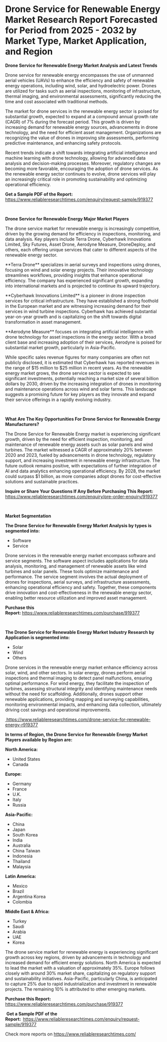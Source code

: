 <p><h1>Drone Service for Renewable Energy Market Research Report Forecasted for Period from 2025 -  2032 by Market Type, Market Application, and Region</h1></p><p><strong>Drone Service for Renewable Energy Market Analysis and Latest Trends</strong></p>
<p><p>Drone service for renewable energy encompasses the use of unmanned aerial vehicles (UAVs) to enhance the efficiency and safety of renewable energy operations, including wind, solar, and hydroelectric power. Drones are utilized for tasks such as aerial inspections, monitoring of infrastructure, thermal imaging, and environmental assessments, significantly reducing the time and cost associated with traditional methods.</p><p>The market for drone services in the renewable energy sector is poised for substantial growth, expected to expand at a compound annual growth rate (CAGR) of 7% during the forecast period. This growth is driven by increasing demand for renewable energy sources, advancements in drone technology, and the need for efficient asset management. Organizations are recognizing the value of drones in improving site assessments, performing predictive maintenance, and enhancing safety protocols.</p><p>Recent trends indicate a shift towards integrating artificial intelligence and machine learning with drone technology, allowing for advanced data analysis and decision-making processes. Moreover, regulatory changes are becoming more favorable, encouraging the adoption of drone services. As the renewable energy sector continues to evolve, drone services will play an increasingly critical role in promoting sustainability and optimizing operational efficiency.</p></p>
<p><strong>Get a Sample PDF of the Report:&nbsp;</strong> <a href="https://www.reliableresearchtimes.com/enquiry/request-sample/919377?utm_campaign=3258&utm_medium=2&utm_source=Github&utm_content=ia&utm_term=07032025&utm_id=drone-service-for-renewable-energy">https://www.reliableresearchtimes.com/enquiry/request-sample/919377</a></p>
<p>&nbsp;</p>
<p><strong>Drone Service for Renewable Energy Major Market Players</strong></p>
<p><p>The drone service market for renewable energy is increasingly competitive, driven by the growing demand for efficiency in inspections, monitoring, and data analysis. Key players include Terra Drone, Cyberhawk Innovations Limited, Sky Futures, Asset Drone, Aerodyne Measure, DroneDeploy, and others, each offering unique services that cater to different aspects of the renewable energy sector.</p><p>**Terra Drone** specializes in aerial surveys and inspections using drones, focusing on wind and solar energy projects. Their innovative technology streamlines workflows, providing insights that enhance operational efficiency. The company has experienced significant growth, expanding into international markets and is projected to continue its upward trajectory.</p><p>**Cyberhawk Innovations Limited** is a pioneer in drone inspection services for critical infrastructure. They have established a strong foothold in the European market and are witnessing increasing demand for their services in wind turbine inspections. Cyberhawk has achieved substantial year-on-year growth and is capitalizing on the shift towards digital transformation in asset management.</p><p>**Aerodyne Measure** focuses on integrating artificial intelligence with drone technology for asset inspections in the energy sector. With a broad client base and increasing adoption of their services, Aerodyne is poised for substantial market growth, particularly in Asia-Pacific.</p><p>While specific sales revenue figures for many companies are often not publicly disclosed, it is estimated that Cyberhawk has reported revenues in the range of $15 million to $25 million in recent years. As the renewable energy market grows, the drone service sector is expected to see significant investments, potentially reaching a market size of several billion dollars by 2030, driven by the increasing integration of drones in monitoring and maintenance operations across wind and solar farms. This landscape suggests a promising future for key players as they innovate and expand their service offerings in a rapidly evolving industry.</p></p>
<p>&nbsp;</p>
<p><strong>What Are The Key Opportunities For Drone Service for Renewable Energy Manufacturers?</strong></p>
<p><p>The Drone Service for Renewable Energy market is experiencing significant growth, driven by the need for efficient inspection, monitoring, and maintenance of renewable energy assets such as solar panels and wind turbines. The market witnessed a CAGR of approximately 20% between 2020 and 2023, fueled by advancements in drone technology, regulatory support, and increasing investment in renewable energy infrastructure. The future outlook remains positive, with expectations of further integration of AI and data analytics enhancing operational efficiency. By 2028, the market could surpass $1 billion, as more companies adopt drones for cost-effective solutions and sustainable practices.</p></p>
<p><strong>Inquire or Share Your Questions If Any Before Purchasing This Report:</strong> <a href="https://www.reliableresearchtimes.com/enquiry/pre-order-enquiry/919377?utm_campaign=3258&utm_medium=2&utm_source=Github&utm_content=ia&utm_term=07032025&utm_id=drone-service-for-renewable-energy">https://www.reliableresearchtimes.com/enquiry/pre-order-enquiry/919377</a></p>
<p>&nbsp;</p>
<p><strong>Market Segmentation</strong></p>
<p><strong>The Drone Service for Renewable Energy Market Analysis by types is segmented into:</strong></p>
<p><ul><li>Software</li><li>Service</li></ul></p>
<p><p>Drone services in the renewable energy market encompass software and service segments. The software aspect includes applications for data analysis, monitoring, and management of renewable assets like wind turbines and solar panels. These tools optimize maintenance and performance. The service segment involves the actual deployment of drones for inspections, aerial surveys, and infrastructure assessments, enhancing operational efficiency and safety. Together, these components drive innovation and cost-effectiveness in the renewable energy sector, enabling better resource utilization and improved asset management.</p></p>
<p><strong>Purchase this Report:&nbsp;</strong><a href="https://www.reliableresearchtimes.com/purchase/919377?utm_campaign=3258&utm_medium=2&utm_source=Github&utm_content=ia&utm_term=07032025&utm_id=drone-service-for-renewable-energy">https://www.reliableresearchtimes.com/purchase/919377</a></p>
<p>&nbsp;</p>
<p><strong>The Drone Service for Renewable Energy Market Industry Research by Application is segmented into:</strong></p>
<p><ul><li>Solar</li><li>Wind</li><li>Others</li></ul></p>
<p><p>Drone services in the renewable energy market enhance efficiency across solar, wind, and other sectors. In solar energy, drones perform aerial inspections and thermal imaging to detect panel malfunctions, ensuring optimal performance. For wind energy, they facilitate the inspection of turbines, assessing structural integrity and identifying maintenance needs without the need for scaffolding. Additionally, drones support other renewable applications, providing mapping and surveying capabilities, monitoring environmental impacts, and enhancing data collection, ultimately driving cost savings and operational improvements.</p></p>
<p><a href="https://www.reliableresearchtimes.com/drone-service-for-renewable-energy-r919377?utm_campaign=3258&utm_medium=2&utm_source=Github&utm_content=ia&utm_term=07032025&utm_id=drone-service-for-renewable-energy">&nbsp;https://www.reliableresearchtimes.com/drone-service-for-renewable-energy-r919377</a></p>
<p><strong>In terms of Region, the Drone Service for Renewable Energy Market Players available by Region are:</strong></p>
<p>
    <p> <strong> North America: </strong>
        <ul>
            <li>United States</li>
            <li>Canada</li>
        </ul>
        </p> 
    <p> <strong> Europe: </strong>
        <ul>
            <li>Germany</li>
            <li>France</li>
            <li>U.K.</li>
            <li>Italy</li>
            <li>Russia</li>
        </ul>
        </p> 
    <p> <strong> Asia-Pacific: </strong>
        <ul>
            <li>China</li>
            <li>Japan</li>
            <li>South Korea</li>
            <li>India</li>
            <li>Australia</li>
            <li>China Taiwan</li>
            <li>Indonesia</li>
            <li>Thailand</li>
            <li>Malaysia</li>
        </ul>
        </p> 
    <p> <strong> Latin America: </strong>
        <ul>
            <li>Mexico</li>
            <li>Brazil</li>
            <li>Argentina Korea</li>
            <li>Colombia</li>
        </ul>
        </p> 
    <p> <strong> Middle East & Africa: </strong>
        <ul>
            <li>Turkey</li>
            <li>Saudi</li>
            <li>Arabia</li>
            <li>UAE</li>
            <li>Korea</li>
        </ul>
    </p>
    </p>
<p><p>The drone service market for renewable energy is experiencing significant growth across key regions, driven by advancements in technology and increased demand for efficient energy solutions. North America is expected to lead the market with a valuation of approximately 35%. Europe follows closely with around 30% market share, capitalizing on regulatory support and sustainability initiatives. Asia-Pacific, particularly China, is anticipated to capture 25% due to rapid industrialization and investment in renewable projects. The remaining 10% is attributed to other emerging markets.</p></p>
<p><strong>Purchase this Report: </strong><a href="https://www.reliableresearchtimes.com/purchase/919377?utm_campaign=3258&utm_medium=2&utm_source=Github&utm_content=ia&utm_term=07032025&utm_id=drone-service-for-renewable-energy">https://www.reliableresearchtimes.com/purchase/919377</a></p>
<p>&nbsp;<strong>Get a Sample PDF of the Report:&nbsp;&nbsp;</strong><a href="https://www.reliableresearchtimes.com/enquiry/request-sample/919377?utm_campaign=3258&utm_medium=2&utm_source=Github&utm_content=ia&utm_term=07032025&utm_id=drone-service-for-renewable-energy">https://www.reliableresearchtimes.com/enquiry/request-sample/919377</a></p>
<p><strong></strong></p>
<p>Check more reports on <a href="https://www.reliableresearchtimes.com/?utm_campaign=3258&utm_medium=2&utm_source=Github&utm_content=ia&utm_term=07032025&utm_id=drone-service-for-renewable-energy">https://www.reliableresearchtimes.com/</a></p>